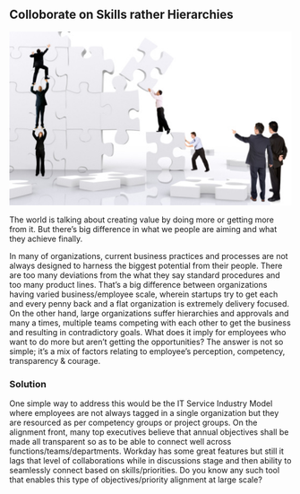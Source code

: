 ## Colloborate on Skills rather Hierarchies

![](/images/Collaborate.jpg "How to build the fluid organization")

The world is talking about creating value by doing more or getting more from it. But there’s big difference in what we people are aiming and what they achieve finally.

In many of organizations, current business practices and processes are not always designed to harness the biggest potential from their people. There are too many deviations from the what they say standard procedures and too many product lines. That’s a big difference between organizations having varied business/employee scale, wherein startups try to get each and every penny back and a flat organization is extremely delivery focused. On the other hand, large organizations suffer hierarchies and approvals and many a times, multiple teams competing with each other to get the business and resulting in contradictory goals.
What does it imply for employees who want to do more but aren’t getting the opportunities? The answer is not so simple; it’s a mix of factors relating to employee’s perception, competency, transparency & courage.

### Solution
One simple way to address this would be the IT Service Industry Model where employees are not always tagged in a single organization but they are resourced as per competency groups or project groups.
On the alignment front, many top executives believe that annual objectives shall be made all transparent so as to be able to connect well across functions/teams/departments. Workday has some great features but still it lags that level of collaborations while in discussions stage and then ability to seamlessly connect based on skills/priorities.
Do you know any such tool that enables this type of objectives/priority alignment at large scale?
